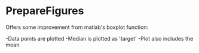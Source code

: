 # PrepareFigures

Offers some improvement from matlab's boxplot function:  

-Data points are plotted
-Median is plotted as 'target' 
-Plot also includes the mean
